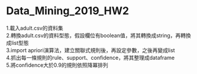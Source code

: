 # Data_Mining_2019_HW2
1.載入adult.csv的資料集  
2.轉換adult.csv的資料型態，假設欄位有boolean值，將其轉換成string，再轉換成list型態  
3.import apriori演算法，建立關聯式規則後，再設定參數，之後再變成list  
4.抓出每一條規則的rule、support、confidence，將其整理成dataframe  
5.將confidence大於0.9的規則依照降冪排列  
